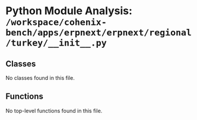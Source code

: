 # Python Module Analysis: `/workspace/cohenix-bench/apps/erpnext/erpnext/regional/turkey/__init__.py`

## Classes

No classes found in this file.


## Functions

No top-level functions found in this file.
